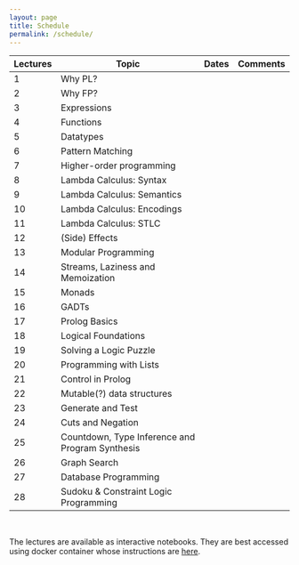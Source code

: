 ```yaml
---
layout: page
title: Schedule
permalink: /schedule/
---
```


| Lectures | Topic | Dates | Comments |
|----------|-------|-------|----------|
| 1 | Why PL? | | |
| 2 | Why FP? | | |
| 3 | Expressions | | |
| 4 | Functions | | |
| 5 | Datatypes | | |
| 6 | Pattern Matching | | |
| 7 | Higher-order programming | | |
| 8 | Lambda Calculus: Syntax | | |
| 9 | Lambda Calculus: Semantics | | |
| 10| Lambda Calculus: Encodings | | |
| 11| Lambda Calculus: STLC | | |
| 12| (Side) Effects | | |
| 13| Modular Programming | | |
| 14| Streams, Laziness and Memoization | | |
| 15| Monads | | |
| 16| GADTs | | |
| 17| Prolog Basics | | |
| 18| Logical Foundations | | |
| 19| Solving a Logic Puzzle | | |
| 20| Programming with Lists | | |
| 21| Control in Prolog | | |
| 22| Mutable(?) data structures | | |
| 23| Generate and Test | | |
| 24| Cuts and Negation | | |
| 25| Countdown, Type Inference and Program Synthesis | | |
| 26| Graph Search | | |
| 27| Database Programming| | |
| 28| Sudoku & Constraint Logic Programming| | |

<br/>

The lectures are available as interactive notebooks. They are best accessed
using docker container whose instructions are
[here](https://github.com/kayceesrk/cs3100_m25#running-the-jupyter-notebooks).